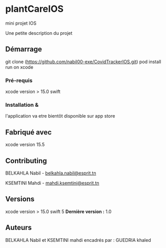 # plantCareIOS
 mini projet IOS

Une petite description du projet

## Démarrage

git clone (https://github.com/nabil00-exe/CovidTrackerIOS.git)
pod install
run on xcode
### Pré-requis

xcode version > 15.0
swift

### Installation &
l'application va etre bientôt disponible sur app store

## Fabriqué avec

xcode version 15.5

## Contributing

BELKAHLA Nabil - belkahla.nabil@esprit.tn

KSEMTINI Mahdi - mahdi.ksemtini@esprit.tn
## Versions
xcode version > 15.0
swift 5
**Dernière version :** 1.0

## Auteurs

BELKAHLA Nabil et KSEMTINI mahdi
encadrés par : GUEDRIA khaled
